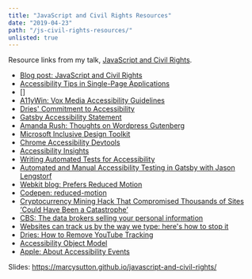```yaml
---
title: "JavaScript and Civil Rights Resources"
date: "2019-04-23"
path: "/js-civil-rights-resources/"
unlisted: true
---
```


Resource links from my talk, [JavaScript and Civil Rights](https://events.drupal.org/seattle2019/builder). 

- [Blog post: JavaScript and Civil Rights](https://www.deque.com/blog/javascript-and-civil-rights/)
- [Accessibility Tips in Single-Page Applications](https://www.deque.com/blog/accessibility-tips-in-single-page-applications/)
- []
- [A11yWin: Vox Media Accessibility Guidelines](https://a11ywins.tumblr.com/post/149389575993/vox-media-accessibility-guidelines)
- [Dries' Commitment to Accessibility](https://dri.es/drupal-commitment-to-accessibility)
- [Gatsby Accessibility Statement](https://gatsbyjs.org/accessibility-statement/)
- [Amanda Rush: Thoughts on Wordpress Gutenberg](https://www.customerservant.com/some-quick-thoughts-on-the-gutenberg-controversy-being-labelled-as-wordpress-drama/)
- [Microsoft Inclusive Design Toolkit](http://bit.ly/microsoft-inclusive-toolkit)
- [Chrome Accessibility Devtools](http://bit.ly/chrome-devtools-a11y)
- [Accessibility Insights](https://accessibilityinsights.io/)
- [Writing Automated Tests for Accessibility](http://bit.ly/writing-automated-tests-a11y)
- [Automated and Manual Accessibility Testing in Gatsby with Jason Lengstorf](https://youtu.be/IADSsClWVtA)
- [Webkit blog: Prefers Reduced Motion](https://webkit.org/blog/7551/responsive-design-for-motion/)
- [Codepen: reduced-motion](https://codepen.io/marcysutton/pen/yqVVeY)
- [Cryptocurrency Mining Hack That Compromised Thousands of Sites ‘Could Have Been a Catastrophe’](https://motherboard.vice.com/en_us/article/bj5m4v/cryptocurrency-mining-coinhive-browsealoud-hack-thousands-of-sites-catastrophe)
- [CBS: The data brokers selling your personal information](http://www.cbsnews.com/news/the-data-brokers-selling-your-personal-information/)
- [Websites can track us by the way we type: here's how to stop it](https://nakedsecurity.sophos.com/2015/07/30/websites-can-track-us-by-the-way-we-type-heres-how-to-stop-it/)
- [Dries: How to Remove YouTube Tracking](https://dri.es/how-to-remove-youtube-tracking)
- [Accessibility Object Model](https://github.com/WICG/aom)
- [Apple: About Accessibility Events](https://support.apple.com/en-us/HT209655)


Slides: https://marcysutton.github.io/javascript-and-civil-rights/